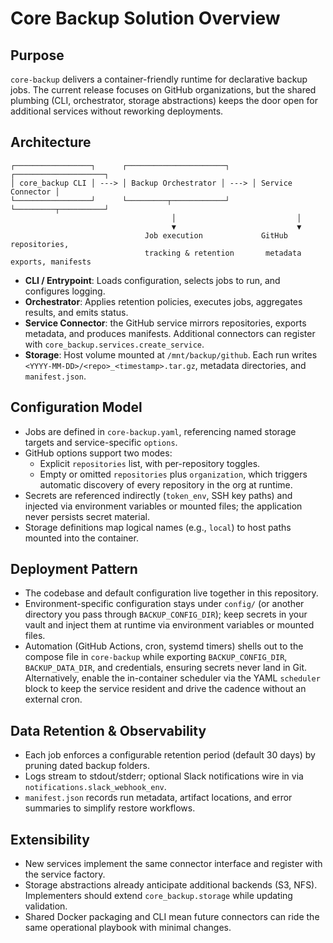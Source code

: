 # Core Backup Solution Overview

## Purpose
`core-backup` delivers a container-friendly runtime for declarative backup jobs. The current release focuses on GitHub organizations, but the shared plumbing (CLI, orchestrator, storage abstractions) keeps the door open for additional services without reworking deployments.

## Architecture
```
┌─────────────────┐      ┌──────────────────────┐      ┌────────────────────┐
│ core_backup CLI │ ---> │ Backup Orchestrator │ ---> │ Service Connector │
└─────────────────┘      └─────────┬────────────┘      └─────────┬──────────┘
                                    │                           │
                                    ▼                           ▼
                              Job execution             GitHub repositories,
                              tracking & retention       metadata exports, manifests
```

- **CLI / Entrypoint**: Loads configuration, selects jobs to run, and configures logging.
- **Orchestrator**: Applies retention policies, executes jobs, aggregates results, and emits status.
- **Service Connector**: the GitHub service mirrors repositories, exports metadata, and produces manifests. Additional connectors can register with `core_backup.services.create_service`.
- **Storage**: Host volume mounted at `/mnt/backup/github`. Each run writes `<YYYY-MM-DD>/<repo>_<timestamp>.tar.gz`, metadata directories, and `manifest.json`.

## Configuration Model
- Jobs are defined in `core-backup.yaml`, referencing named storage targets and service-specific `options`.
- GitHub options support two modes:
  - Explicit `repositories` list, with per-repository toggles.
  - Empty or omitted `repositories` plus `organization`, which triggers automatic discovery of every repository in the org at runtime.
- Secrets are referenced indirectly (`token_env`, SSH key paths) and injected via environment variables or mounted files; the application never persists secret material.
- Storage definitions map logical names (e.g., `local`) to host paths mounted into the container.

## Deployment Pattern
- The codebase and default configuration live together in this repository.
- Environment-specific configuration stays under `config/` (or another directory you pass through `BACKUP_CONFIG_DIR`); keep secrets in your vault and inject them at runtime via environment variables or mounted files.
- Automation (GitHub Actions, cron, systemd timers) shells out to the compose file in `core-backup` while exporting `BACKUP_CONFIG_DIR`, `BACKUP_DATA_DIR`, and credentials, ensuring secrets never land in Git. Alternatively, enable the in-container scheduler via the YAML `scheduler` block to keep the service resident and drive the cadence without an external cron.

## Data Retention & Observability
- Each job enforces a configurable retention period (default 30 days) by pruning dated backup folders.
- Logs stream to stdout/stderr; optional Slack notifications wire in via `notifications.slack_webhook_env`.
- `manifest.json` records run metadata, artifact locations, and error summaries to simplify restore workflows.

## Extensibility
- New services implement the same connector interface and register with the service factory.
- Storage abstractions already anticipate additional backends (S3, NFS). Implementers should extend `core_backup.storage` while updating validation.
- Shared Docker packaging and CLI mean future connectors can ride the same operational playbook with minimal changes.
